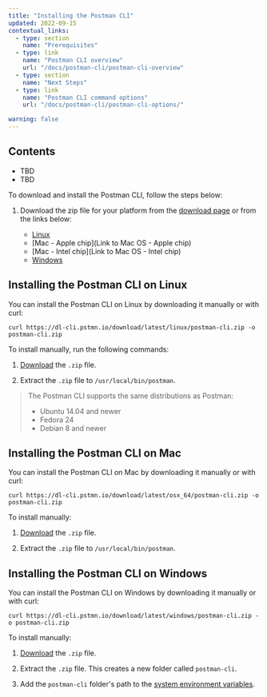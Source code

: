 ```yaml
---
title: "Installing the Postman CLI"
updated: 2022-09-15
contextual_links:
  - type: section
    name: "Prerequisites"
  - type: link
    name: "Postman CLI overview"
    url: "/docs/postman-cli/postman-cli-overview"
  - type: section
    name: "Next Steps"
  - type: link
    name: "Postman CLI command options"
    url: "/docs/postman-cli/postman-cli-options/"

warning: false
---
```




## Contents

* TBD
* TBD

To download and install the Postman CLI, follow the steps below:

1. Download the zip file for your platform from the [download page](https://www.postman.com/downloads/) or from the links below:

    * [Linux](https://dl-cli.pstmn.io/download/latest/linux/postman-cli.zip)
    * [Mac - Apple chip](Link to Mac OS - Apple chip)
    * [Mac - Intel chip](Link to Mac OS - Intel chip)
    * [Windows](https://dl-cli.pstmn.io/download/latest/windows/postman-cli.zip)

## Installing the Postman CLI on Linux

You can install the Postman CLI on Linux by downloading it manually or with curl:

```curl https://dl-cli.pstmn.io/download/latest/linux/postman-cli.zip -o postman-cli.zip```

To install manually, run the following commands:

1. [Download](https://www.postman.com/downloads/) the `.zip` file.

1. Extract the `.zip` file to `/usr/local/bin/postman`.

> The Postman CLI supports the same distributions as Postman:
>
> * Ubuntu 14.04 and newer
> * Fedora 24
> * Debian 8 and newer
>
## Installing the Postman CLI on Mac

You can install the Postman CLI on Mac by downloading it manually or with curl:

```curl https://dl-cli.pstmn.io/download/latest/osx_64/postman-cli.zip -o postman-cli.zip```

To install manually:

1. [Download](https://www.postman.com/downloads/) the `.zip` file.

1. Extract the `.zip` file to `/usr/local/bin/postman`.

## Installing the Postman CLI on Windows

You can install the Postman CLI on Windows by downloading it manually or with curl:

```curl https://dl-cli.pstmn.io/download/latest/windows/postman-cli.zip -o postman-cli.zip```

To install manually:

1. [Download](https://www.postman.com/downloads/) the `.zip` file.

1. Extract the `.zip` file. This creates a new folder called `postman-cli`.

1. Add the `postman-cli` folder's path to the [system environment variables](https://support.microsoft.com/en-us/topic/how-to-manage-environment-variables-in-windows-xp-5bf6725b-655e-151c-0b55-9a8c9c7f747d).
